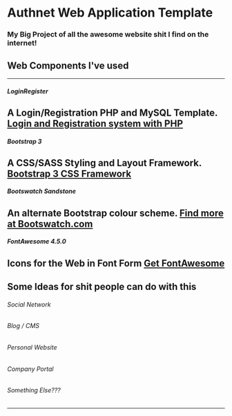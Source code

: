 # Authnet Web Application Template
### My Big Project of all the awesome website shit I find on the internet!
## Web Components I've used
---
##### LoginRegister
A Login/Registration PHP and MySQL Template.
[Login and Registration system with PHP](http://daveismyname.com/login-and-registration-system-with-php-bp)
---
##### Bootstrap 3
A CSS/SASS Styling and Layout Framework.
[Bootstrap 3 CSS Framework](https://getboostrap.com)
---
##### Bootswatch Sandstone
An alternate Bootstrap colour scheme.
[Find more at Bootswatch.com](https://bootswatch.com)
---
##### FontAwesome 4.5.0
Icons for the Web in Font Form
[Get FontAwesome](https://fortawesome.github.io/Font-Awesome/)
---
## Some Ideas for shit people can do with this
###### Social Network
###### Blog / CMS
###### Personal Website
###### Company Portal
###### Something Else???
---
